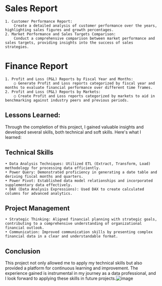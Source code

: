 # Sales Report

	1. Customer Performance Report: 
 		Create a detailed analysis of customer performance over the years, highlighting sales figures and growth percentages.
	2. Market Performance and Sales Targets Comparison:
 		Conduct a comprehensive comparison between market performance and sales targets, providing insights into the success of sales strategies.
	
# Finance Report

	1. Profit and Loss (P&L) Reports by Fiscal Year and Months:
		○ Generate Profit and Loss reports categorized by fiscal year and months to evaluate financial performance over different time frames.
	2. Profit and Loss (P&L) Reports by Markets:
		○ Create Profit and Loss reports categorized by markets to aid in benchmarking against industry peers and previous periods.
		
## Lessons Learned:
Through the completion of this project, I gained valuable insights and developed several skills, both technical and soft skills. Here's what I learned:

## Technical Skills
	• Data Analysis Techniques: Utilized ETL (Extract, Transform, Load) methodology for processing data efficiently.
	• Power Query: Demonstrated proficiency in generating a date table and deriving fiscal months and quarters.
	• Power Pivot: Established data model relationships and incorporated supplementary data effectively.
	• DAX (Data Analysis Expressions): Used DAX to create calculated columns for advanced analytics.
	
## Project Management
	• Strategic Thinking: Aligned financial planning with strategic goals, contributing to a comprehensive understanding of organizational financial outlook.
	• Communication: Improved communication skills by presenting complex financial data in a clear and understandable format.
	
## Conclusion
This project not only allowed me to apply my technical skills but also provided a platform for continuous learning and improvement. The experience gained is instrumental in my journey as a data professional, and I look forward to applying these skills in future projects.![image](https://github.com/user-attachments/assets/e6e63175-165c-456a-b85b-8e844fd10646)
